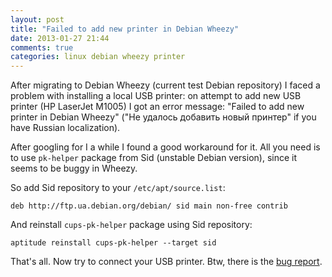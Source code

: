 ```yaml
---
layout: post
title: "Failed to add new printer in Debian Wheezy"
date: 2013-01-27 21:44
comments: true
categories: linux debian wheezy printer
---
```



After migrating to Debian Wheezy (current test Debian repository) I faced a problem
with installing a local USB printer: on attempt to add new USB printer
(HP LaserJet M1005) I got an error message: "Failed to add new printer in Debian Wheezy"
("Не удалось добавить новый принтер" if you have Russian localization).

After googling for I a while I found a good workaround for it. All you need is
to use `pk-helper` package from Sid (unstable Debian version), since it seems to
be buggy in Wheezy.

So add Sid repository to your `/etc/apt/source.list`:

```
deb http://ftp.ua.debian.org/debian/ sid main non-free contrib
```

And reinstall `cups-pk-helper` package using Sid repository:


```
aptitude reinstall cups-pk-helper --target sid
```

That's all. Now try to connect your USB printer.
Btw, there is the [bug report](http://bugs.debian.org/cgi-bin/bugreport.cgi?bug=695131).
